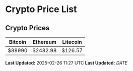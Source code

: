 # Crypto Price List

## Crypto Prices
| Bitcoin | Ethereum | Litecoin |
| ------- | -------- | -------- |
| $88990 | $2482.98 | $126.57 |
**Last Updated:** 2025-02-26 11:27 UTC
**Last Updated:** $DATE$
